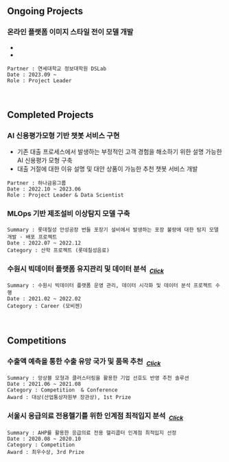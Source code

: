 ## Ongoing Projects

### 온라인 플랫폼 이미지 스타일 전이 모델 개발
- 
- 
~~~
Partner : 연세대학교 정보대학원 DSLab
Date : 2023.09 ~ 
Role : Project Leader 
~~~

</br>

## Completed Projects

### AI 신용평가모형 기반 챗봇 서비스 구현
- 기존 대출 프로세스에서 발생하는 부정적인 고객 경험을 해소하기 위한 설명 가능한 AI 신용평가 모형 구축
- 대출 거절에 대한 이유 설명 및 대안 상품이 가능한 추천 챗봇 서비스 개발
~~~
Partner : 하나금융그룹
Date : 2022.10 ~ 2023.06
Role : Project Leader & Data Scientist 
~~~

### MLOps 기반 제조설비 이상탐지 모델 구축
~~~
Summary : 롯데칠성 안성공장 번들 포장기 설비에서 발생하는 포장 불량에 대한 탐지 모델 개발 · 배포 프로젝트
Date : 2022.07 ~ 2022.12
Category : 산학 프로젝트 (롯데칠성음료)
~~~

### 수원시 빅데이터 플랫폼 유지관리 및 데이터 분석 &nbsp;<sub>[*Click*](https://github.com/juunho/Suwon-2021)</sub> 
~~~
Summary : 수원시 빅데이터 플랫폼 운영 관리, 데이터 시각화 및 데이터 분석 프로젝트 수행
Date : 2021.02 ~ 2022.02
Category : Career (모비젠)
~~~

</br>

## Competitions

### 수출액 예측을 통한 수출 유망 국가 및 품목 추천 &nbsp;<sub>[*Click*](https://github.com/juunho/Completed_Projects/tree/main/2.%20%EC%88%98%EC%B6%9C%EC%95%A1%20%EC%98%88%EC%B8%A1%EC%9D%84%20%ED%86%B5%ED%95%9C%20%EC%88%98%EC%B6%9C%20%EC%9C%A0%EB%A7%9D%20%EA%B5%AD%EA%B0%80%20%EB%B0%8F%20%ED%92%88%EB%AA%A9%20%EC%B6%94%EC%B2%9C)</sub> 
~~~
Summary : 앙상블 모형과 클러스터링을 활용한 기업 선호도 반영 추천 솔루션
Date : 2021.06 ~ 2021.08
Category : Competition  & Conference
Award : 대상(산업통상자원부 장관상), 1st Prize
~~~

### 서울시 응급의료 전용헬기를 위한 인계점 최적입지 분석 &nbsp;<sub>[*Click*](https://github.com/juunho/Completed_Projects/tree/main/1.%20%EC%84%9C%EC%9A%B8%EC%8B%9C%20%EC%9D%91%EA%B8%89%EC%9D%98%EB%A3%8C%20%EC%A0%84%EC%9A%A9%ED%97%AC%EA%B8%B0%EB%A5%BC%20%EC%9C%84%ED%95%9C%20%EC%9D%B8%EA%B3%84%EC%A0%90%20%EC%B5%9C%EC%A0%81%EC%9E%85%EC%A7%80%20%EB%B6%84%EC%84%9D)</sub> 
~~~
Summary : AHP를 활용한 응급의료 전용 헬리콥터 인계점 최적입지 선정
Date : 2020.08 ~ 2020.10
Category : Competition 
Award : 최우수상, 3rd Prize
~~~






